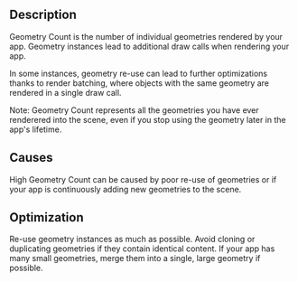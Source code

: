 ## Description
Geometry Count is the number of individual geometries rendered by your app. Geometry instances lead to additional draw calls when rendering your app. 

In some instances, geometry re-use can lead to further optimizations thanks to render batching, where objects with the same geometry are rendered in a single draw call.

Note: Geometry Count represents all the geometries you have ever renderered into the scene, even if you stop using the geometry later in the app's lifetime.

## Causes
High Geometry Count can be caused by poor re-use of geometries or if your app is continuously adding new geometries to the scene.

## Optimization
Re-use geometry instances as much as possible. Avoid cloning or duplicating geometries if they contain identical content.
If your app has many small geometries, merge them into a single, large geometry if possible.
